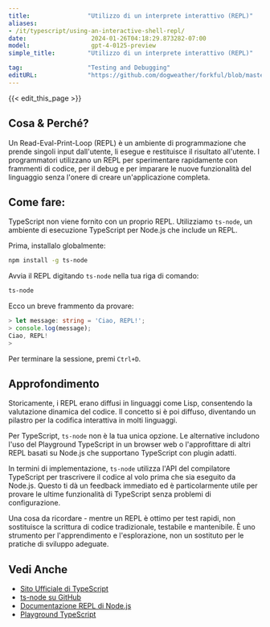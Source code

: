 ```yaml
---
title:                "Utilizzo di un interprete interattivo (REPL)"
aliases:
- /it/typescript/using-an-interactive-shell-repl/
date:                  2024-01-26T04:18:29.873282-07:00
model:                 gpt-4-0125-preview
simple_title:         "Utilizzo di un interprete interattivo (REPL)"

tag:                  "Testing and Debugging"
editURL:              "https://github.com/dogweather/forkful/blob/master/content/it/typescript/using-an-interactive-shell-repl.md"
---
```


{{< edit_this_page >}}

## Cosa & Perché?
Un Read-Eval-Print-Loop (REPL) è un ambiente di programmazione che prende singoli input dall'utente, li esegue e restituisce il risultato all'utente. I programmatori utilizzano un REPL per sperimentare rapidamente con frammenti di codice, per il debug e per imparare le nuove funzionalità del linguaggio senza l'onere di creare un'applicazione completa.

## Come fare:
TypeScript non viene fornito con un proprio REPL. Utilizziamo `ts-node`, un ambiente di esecuzione TypeScript per Node.js che include un REPL.

Prima, installalo globalmente:
```bash
npm install -g ts-node
```

Avvia il REPL digitando `ts-node` nella tua riga di comando:
```bash
ts-node
```

Ecco un breve frammento da provare:
```TypeScript
> let message: string = 'Ciao, REPL!';
> console.log(message);
Ciao, REPL!
>
```
Per terminare la sessione, premi `Ctrl+D`.

## Approfondimento
Storicamente, i REPL erano diffusi in linguaggi come Lisp, consentendo la valutazione dinamica del codice. Il concetto si è poi diffuso, diventando un pilastro per la codifica interattiva in molti linguaggi.

Per TypeScript, `ts-node` non è la tua unica opzione. Le alternative includono l'uso del Playground TypeScript in un browser web o l'approfittare di altri REPL basati su Node.js che supportano TypeScript con plugin adatti.

In termini di implementazione, `ts-node` utilizza l'API del compilatore TypeScript per trascrivere il codice al volo prima che sia eseguito da Node.js. Questo ti dà un feedback immediato ed è particolarmente utile per provare le ultime funzionalità di TypeScript senza problemi di configurazione.

Una cosa da ricordare - mentre un REPL è ottimo per test rapidi, non sostituisce la scrittura di codice tradizionale, testabile e mantenibile. È uno strumento per l'apprendimento e l'esplorazione, non un sostituto per le pratiche di sviluppo adeguate.

## Vedi Anche
- [Sito Ufficiale di TypeScript](https://www.typescriptlang.org/)
- [ts-node su GitHub](https://github.com/TypeStrong/ts-node)
- [Documentazione REPL di Node.js](https://nodejs.org/api/repl.html)
- [Playground TypeScript](https://www.typescriptlang.org/play)
